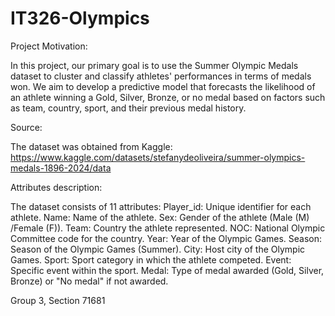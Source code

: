 # IT326-Olympics

Project Motivation: 

In this project, our primary goal is to use the Summer Olympic Medals dataset to cluster and classify athletes' performances in terms of medals won. We aim to develop a predictive model that forecasts the likelihood of an athlete winning a Gold, Silver, Bronze, or no medal based on factors such as team, country, sport, and their previous medal history.


Source: 

The dataset was obtained from Kaggle: https://www.kaggle.com/datasets/stefanydeoliveira/summer-olympics-medals-1896-2024/data


Attributes description:

The dataset consists of 11 attributes:
Player_id: Unique identifier for each athlete.
Name: Name of the athlete.
Sex: Gender of the athlete (Male (M) /Female (F)).
Team: Country the athlete represented.
NOC: National Olympic Committee code for the country.
Year: Year of the Olympic Games.
Season: Season of the Olympic Games (Summer).
City: Host city of the Olympic Games.
Sport: Sport category in which the athlete competed.
Event: Specific event within the sport.
Medal: Type of medal awarded (Gold, Silver, Bronze) or "No medal" if not awarded.

Group 3, Section 71681
